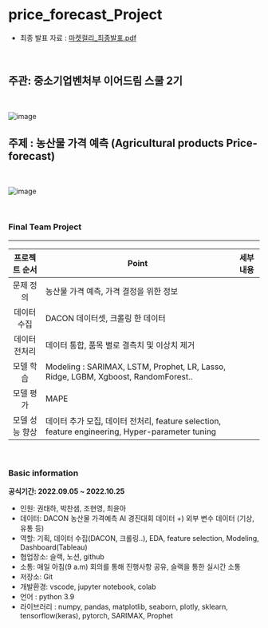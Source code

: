 # price_forecast_Project
- 최종 발표 자료 : [마켓컬리_최종발표.pdf](https://github.com/maruyacoding/price_forecast_Project/files/9949533/_.pdf)

<br>

## 주관: 중소기업벤처부 이어드림 스쿨 2기

<br>

![image](https://img.hankyung.com/photo/201805/AB.16625443.1.jpg)

## 주제 : 농산물 가격 예측 (Agricultural products Price-forecast)

<br>

![image](https://res.cloudinary.com/linkareer/image/fetch/f_auto/https://api.linkareer.com/attachments/39888)

<br>

### Final Team Project 

---

|  프로젝트 순서 |     Point    | 세부 내용 |  
|:------------------:| -----|------|
|문제 정의| 농산물 가격 예측, 가격 결정을 위한 정보 ||
|데이터 수집| DACON 데이터셋, 크롤링 한 데이터 ||   
|데이터 전처리| 데이터 통합, 품목 별로 결측치 및 이상치 제거 |
|모델 학습| Modeling : SARIMAX, LSTM, Prophet, LR, Lasso, Ridge, LGBM, Xgboost, RandomForest.. |   |
|모델 평가| MAPE | |
|모델 성능 향상| 데이터 추가 모집, 데이터 전처리, feature selection, feature engineering, Hyper-parameter tuning |   |

<br>

### Basic information

**공식기간: 2022.09.05 ~ 2022.10.25**


- 인원: 권태하, 박찬샘, 조현영, 최윤아
- 데이터: DACON 농산물 가격예측 AI 경진대회 데이터 +) 외부 변수 데이터 (기상, 유통 등)
- 역할: 기획, 데이터 수집(DACON, 크롤링..), EDA, feature selection, Modeling, Dashboard(Tableau)
- 협업장소: 슬랙, 노션, github
- 소통: 매일 아침(9 a.m) 회의를 통해 진행사항 공유, 슬랙을 통한 실시간 소통
- 저장소: Git
- 개발환경: vscode, jupyter notebook, colab
- 언어 : python 3.9
- 라이브러리 : numpy, pandas, matplotlib, seaborn, plotly, sklearn, tensorflow(keras), pytorch, SARIMAX, Prophet

